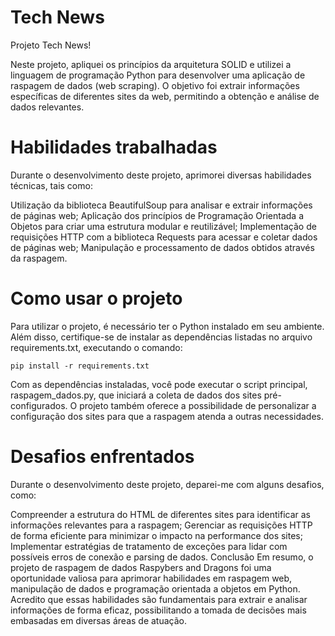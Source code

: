 # Tech News
Projeto Tech News!

Neste projeto, apliquei os princípios da arquitetura SOLID e utilizei a linguagem de programação Python para desenvolver uma aplicação de raspagem de dados (web scraping). O objetivo foi extrair informações específicas de diferentes sites da web, permitindo a obtenção e análise de dados relevantes.

# Habilidades trabalhadas
Durante o desenvolvimento deste projeto, aprimorei diversas habilidades técnicas, tais como:

Utilização da biblioteca BeautifulSoup para analisar e extrair informações de páginas web;
Aplicação dos princípios de Programação Orientada a Objetos para criar uma estrutura modular e reutilizável;
Implementação de requisições HTTP com a biblioteca Requests para acessar e coletar dados de páginas web;
Manipulação e processamento de dados obtidos através da raspagem.

# Como usar o projeto
Para utilizar o projeto, é necessário ter o Python instalado em seu ambiente. Além disso, certifique-se de instalar as dependências listadas no arquivo requirements.txt, executando o comando:

```pip install -r requirements.txt```

Com as dependências instaladas, você pode executar o script principal, raspagem_dados.py, que iniciará a coleta de dados dos sites pré-configurados. O projeto também oferece a possibilidade de personalizar a configuração dos sites para que a raspagem atenda a outras necessidades.

# Desafios enfrentados
Durante o desenvolvimento deste projeto, deparei-me com alguns desafios, como:

Compreender a estrutura do HTML de diferentes sites para identificar as informações relevantes para a raspagem;
Gerenciar as requisições HTTP de forma eficiente para minimizar o impacto na performance dos sites;
Implementar estratégias de tratamento de exceções para lidar com possíveis erros de conexão e parsing de dados.
Conclusão
Em resumo, o projeto de raspagem de dados Raspybers and Dragons foi uma oportunidade valiosa para aprimorar habilidades em raspagem web, manipulação de dados e programação orientada a objetos em Python. Acredito que essas habilidades são fundamentais para extrair e analisar informações de forma eficaz, possibilitando a tomada de decisões mais embasadas em diversas áreas de atuação.
